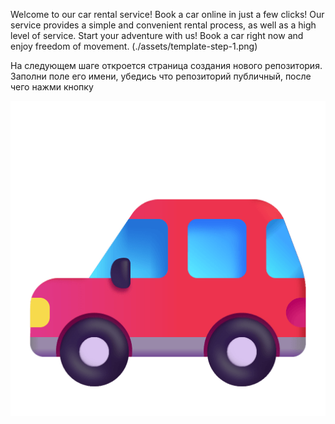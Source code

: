 Welcome to our car rental service! Book a car online in just a few clicks! Our
service provides a simple and convenient rental process, as well as a high level
of service. Start your adventure with us! Book a car right now and enjoy freedom
of movement. (./assets/template-step-1.png)

На следующем шаге откроется страница создания нового репозитория. Заполни поле
его имени, убедись что репозиторий публичный, после чего нажми кнопку

![Car](./public/faviconCar.png)
